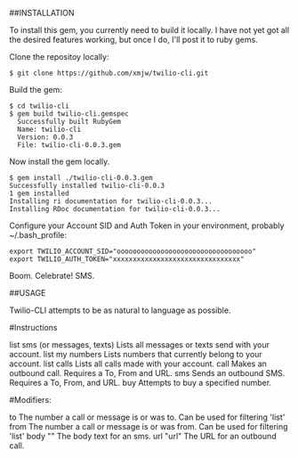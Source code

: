 ##INSTALLATION

To install this gem, you currently need to build it locally. I have not yet got all the desired features working, but once I do, I'll post it to ruby gems.

Clone the repositoy locally:

```
$ git clone https://github.com/xmjw/twilio-cli.git
```

Build the gem:

```
$ cd twilio-cli
$ gem build twilio-cli.gemspec
  Successfully built RubyGem
  Name: twilio-cli
  Version: 0.0.3
  File: twilio-cli-0.0.3.gem
```

Now install the gem locally.

```
$ gem install ./twilio-cli-0.0.3.gem 
Successfully installed twilio-cli-0.0.3
1 gem installed
Installing ri documentation for twilio-cli-0.0.3...
Installing RDoc documentation for twilio-cli-0.0.3...
```

Configure your Account SID and Auth Token in your environment, probably ~/.bash_profile:

```
export TWILIO_ACCOUNT_SID="oooooooooooooooooooooooooooooooooo"
export TWILIO_AUTH_TOKEN="xxxxxxxxxxxxxxxxxxxxxxxxxxxxxxxx"
```

Boom. Celebrate! SMS.

##USAGE

Twilio-CLI attempts to be as natural to language as possible.

#Instructions

  list sms (or messages, texts)
    Lists all messages or texts send with your account.
  list my numbers
    Lists numbers that currently belong to your account.
  list calls
    Lists all calls made with your account.
  call
    Makes an outbound call. Requires a To, From and URL.
  sms
    Sends an outbound SMS. Requires a To, From, and URL.
  buy <number>
    Attempts to buy a specified number.  
    
#Modifiers:
  
  to <number>
    The number a call or message is or was to. Can be used for filtering 'list'
  from <number>
    The number a call or message is or was from. Can be used for filtering 'list'
  body "<text>"
    The body text for an sms.
  url "url"
    The URL for an outbound call.
